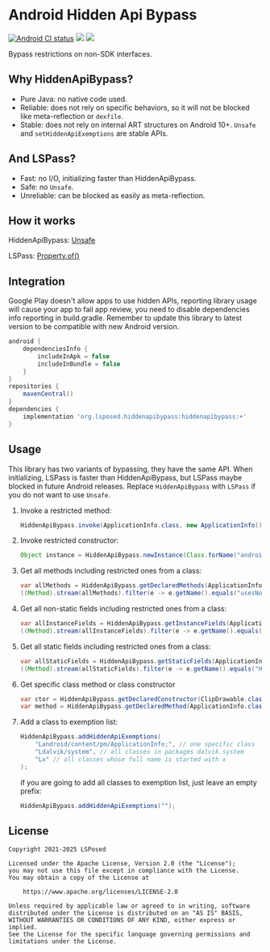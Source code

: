 # Android Hidden Api Bypass

[![Android CI status](https://github.com/LSPosed/AndroidHiddenApiBypass/actions/workflows/android.yml/badge.svg?branch=main)](https://github.com/LSPosed/AndroidHiddenApiBypass/actions/workflows/android.yml)
![](https://img.shields.io/badge/Android-1.0%20--%2016-blue.svg)
![](https://img.shields.io/maven-central/v/org.lsposed.hiddenapibypass/hiddenapibypass.svg)

Bypass restrictions on non-SDK interfaces.

## Why HiddenApiBypass?

- Pure Java: no native code used.
- Reliable: does not rely on specific behaviors, so it will not be blocked like meta-reflection or `dexfile`.
- Stable: does not rely on internal ART structures on Android 10+. `Unsafe` and `setHiddenApiExemptions` are stable APIs.

## And LSPass?

- Fast: no I/O, initializing faster than HiddenApiBypass.
- Safe: no `Unsafe`.
- Unreliable: can be blocked as easily as meta-reflection.

## How it works

HiddenApiBypass: [Unsafe](https://lovesykun.cn/archives/android-hidden-api-bypass.html)

LSPass: [Property.of()](https://github.com/michalbednarski/LeakValue?tab=readme-ov-file#putting-it-all-together)

## Integration

Google Play doesn't allow apps to use hidden APIs, reporting library usage will cause your app to fail app review,
you need to disable dependencies info reporting in build.gradle.
Remember to update this library to latest version to be compatible with new Android version.

```gradle
android {
    dependenciesInfo {
        includeInApk = false
        includeInBundle = false
    }
}
repositories {
    mavenCentral()
}
dependencies {
    implementation 'org.lsposed.hiddenapibypass:hiddenapibypass:+'
}
```

## Usage

This library has two variants of bypassing, they have the same API.
When initializing, LSPass is faster than HiddenApiBypass, but LSPass maybe blocked in future Android releases.
Replace `HiddenApiBypass` with `LSPass` if you do not want to use `Unsafe`.

1. Invoke a restricted method:
    ```java
    HiddenApiBypass.invoke(ApplicationInfo.class, new ApplicationInfo(), "usesNonSdkApi"/*, args*/)
    ```
1. Invoke restricted constructor:
    ```java
    Object instance = HiddenApiBypass.newInstance(Class.forName("android.app.IActivityManager$Default")/*, args*/);
    ```
1. Get all methods including restricted ones from a class:
    ```java
    var allMethods = HiddenApiBypass.getDeclaredMethods(ApplicationInfo.class);
    ((Method).stream(allMethods).filter(e -> e.getName().equals("usesNonSdkApi")).findFirst().get()).invoke(new ApplicationInfo());
    ```
1. Get all non-static fields including restricted ones from a class:
    ```java
    var allInstanceFields = HiddenApiBypass.getInstanceFields(ApplicationInfo.class);
    ((Method).stream(allInstanceFields).filter(e -> e.getName().equals("longVersionCode")).findFirst().get()).get(new ApplicationInfo());
    ```
1. Get all static fields including restricted ones from a class:
    ```java
    var allStaticFields = HiddenApiBypass.getStaticFields(ApplicationInfo.class);
    ((Method).stream(allStaticFields).filter(e -> e.getName().equals("HIDDEN_API_ENFORCEMENT_DEFAULT")).findFirst().get()).get(null);
    ```
1. Get specific class method or class constructor
    ```java
    var ctor = HiddenApiBypass.getDeclaredConstructor(ClipDrawable.class /*, args */);
    var method = HiddenApiBypass.getDeclaredMethod(ApplicationInfo.class, "getHiddenApiEnforcementPolicy" /*, args */);
    ```
1. Add a class to exemption list:
    ```java
    HiddenApiBypass.addHiddenApiExemptions(
        "Landroid/content/pm/ApplicationInfo;", // one specific class
        "Ldalvik/system", // all classes in packages dalvik.system
        "Lx" // all classes whose full name is started with x
    );
    ```
    if you are going to add all classes to exemption list, just leave an empty prefix:
    ```java
    HiddenApiBypass.addHiddenApiExemptions("");
    ```
## License

    Copyright 2021-2025 LSPosed

    Licensed under the Apache License, Version 2.0 (the "License");
    you may not use this file except in compliance with the License.
    You may obtain a copy of the License at

        https://www.apache.org/licenses/LICENSE-2.0

    Unless required by applicable law or agreed to in writing, software
    distributed under the License is distributed on an "AS IS" BASIS,
    WITHOUT WARRANTIES OR CONDITIONS OF ANY KIND, either express or implied.
    See the License for the specific language governing permissions and
    limitations under the License.
